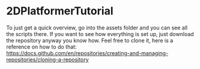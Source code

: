 # 2DPlatformerTutorial

To just get a quick overview, go into the assets folder and you can see all the scripts there.
If you want to see how everything is set up, just download the repository anyway you know how.
Feel free to clone it, here is a reference on how to do that: https://docs.github.com/en/repositories/creating-and-managing-repositories/cloning-a-repository
